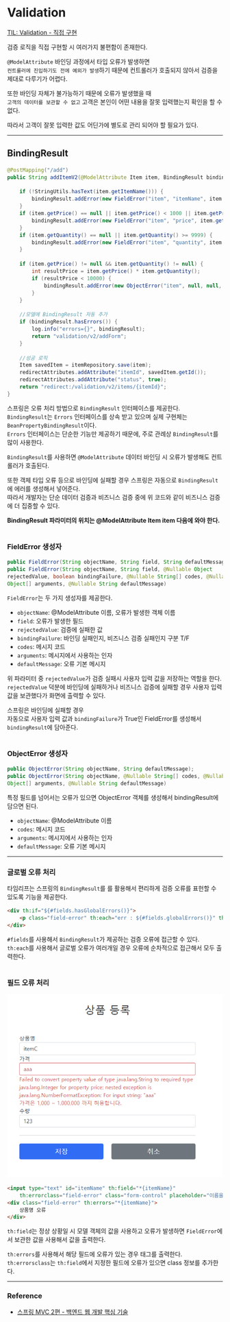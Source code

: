 # Validation

[TIL: Validation - 직접 구현](https://github.com/seokmyungham/TIL/blob/main/SpringMVC/validation_01.md)

검증 로직을 직접 구현할 시 여러가지 불편함이 존재한다.  
  
`@ModelAttribute` 바인딩 과정에서 타입 오류가 발생하면  
`컨트롤러에 진입하기도 전에 예외가 발생`하기 때문에 컨트롤러가 호출되지 않아서 검증을 제대로 다루기가 어렵다.  

또한 바인딩 자체가 불가능하기 때문에 오류가 발생했을 때  
`고객의 데이터를 보관할 수 없고` 고객은 본인이 어떤 내용을 잘못 입력했는지 확인을 할 수 없다.  

따라서 고객이 잘못 입력한 값도 어딘가에 별도로 관리 되어야 할 필요가 있다.

---

## BindingResult

```java
@PostMapping("/add")
public String addItemV2(@ModelAttribute Item item, BindingResult bindingResult, RedirectAttributes redirectAttributes) {

    if (!StringUtils.hasText(item.getItemName())) {
        bindingResult.addError(new FieldError("item", "itemName", item.getItemName(), false, null, null, "상품 이름은 필수입니다."));
    }
    if (item.getPrice() == null || item.getPrice() < 1000 || item.getPrice() > 1000000) {
        bindingResult.addError(new FieldError("item", "price", item.getPrice(), false, null, null, "가격은 1,000 ~ 1,000,000 까지 허용합니다."));
    }
    if (item.getQuantity() == null || item.getQuantity() >= 9999) {
        bindingResult.addError(new FieldError("item", "quantity", item.getQuantity(), false, null, null, "수량은 최대 9,999 까지 허용합니다."));
    }
        
    if (item.getPrice() != null && item.getQuantity() != null) {
        int resultPrice = item.getPrice() * item.getQuantity();
        if (resultPrice < 10000) {
            bindingResult.addError(new ObjectError("item", null, null, "가격 * 수량의 합은 10,000원 이상이어야 합니다. 현재 값 = " + resultPrice));
        }
    }

    //모델에 BindingResult 자동 추가
    if (bindingResult.hasErrors()) {
        log.info("errors={}", bindingResult);
        return "validation/v2/addForm";
    }

    //성공 로직
    Item savedItem = itemRepository.save(item);
    redirectAttributes.addAttribute("itemId", savedItem.getId());
    redirectAttributes.addAttribute("status", true);
    return "redirect:/validation/v2/items/{itemId}";
}
```

스프링은 오류 처리 방법으로 `BindingResult` 인터페이스를 제공한다.  
`BindingResult`는 `Errors` 인터페이스를 상속 받고 있으며 실제 구현체는 `BeanPropertyBindingResult`이다.  
`Errors` 인터페이스는 단순한 기능만 제공하기 때문에, 주로 관례상 `BindingResult`를 많이 사용한다.  
  
`BindingResult`를 사용하면 `@ModelAttribute` 데이터 바인딩 시 오류가 발생해도 컨트롤러가 호출된다.  
  
또한 객체 타입 오류 등으로 바인딩에 실패할 경우 스프링은 자동으로 `BindingResult`에 에러를 생성해서 넣어준다.  
따라서 개발자는 단순 데이터 검증과 비즈니스 검증 중에 위 코드와 같이 비즈니스 검증에 더 집중할 수 있다.

**BindingResult 파라미터의 위치는 @ModelAttribute Item item 다음에 와야 한다.**
 
#

### FieldError 생성자
```java
public FieldError(String objectName, String field, String defaultMessage);
public FieldError(String objectName, String field, @Nullable Object 
rejectedValue, boolean bindingFailure, @Nullable String[] codes, @Nullable
Object[] arguments, @Nullable String defaultMessage)
```

`FieldError`는 두 가지 생성자를 제공한다.  

- `objectName`: @ModelAttribute 이름, 오류가 발생한 객체 이름
- `field`: 오류가 발생한 필드
- `rejectedValue`: 검증에 실패한 값
- `bindingFailure`: 바인딩 실패인지, 비즈니스 검증 실패인지 구분 T/F
- `codes`: 메시지 코드
- `arguments`: 메시지에서 사용하는 인자
- `defaultMessage`: 오류 기본 메시지

위 파라미터 중 `rejectedValue`가 검증 실패시 사용자 입력 값을 저장하는 역할을 한다.  
`rejectedValue` 덕분에 바인딩에 실패하거나 비즈니스 검증에 실패할 경우 사용자 입력 값을 보관했다가 화면에 출력할 수 있다.  
  
스프링은 바인딩에 실패할 경우  
자동으로 사용자 입력 값과 `bindingFailure`가 True인 FieldError를 생성해서 `bindingResult`에 담아준다.

#

### ObjectError 생성자
```java
public ObjectError(String objectName, String defaultMessage);
public ObjectError(String objectName, @Nullable String[] codes, @Nullable
Object[] arguments, @Nullable String defaultMessage)
```

특정 필드를 넘어서는 오류가 있으면 ObjectError 객체를 생성해서 bindingResult에 담으면 된다.
- `objectName`: @ModelAttribute 이름
- `codes`: 메시지 코드
- `arguments`: 메시지에서 사용하는 인자
- `defaultMessage`: 오류 기본 메시지

---
 
### 글로벌 오류 처리

타임리프는 스프링의 `BindingResult`를 를 활용해서 편리하게 검증 오류를 표헌할 수 있도록 기능을 제공한다.

```html
<div th:if="${#fields.hasGlobalErrors()}">
    <p class="field-error" th:each="err : ${#fields.globalErrors()}" th:text="${err}">전체 오류 메시지</p>
</div>
```

`#fields`를 사용해서 `BindingResult`가 제공하는 검증 오류에 접근할 수 있다.  
`th:each`를 사용해서 글로벌 오류가 여러개일 경우 오류에 순차적으로 접근해서 모두 출력한다.

#

### 필드 오류 처리

![](img/validation_06.PNG)

```html
<input type="text" id="itemName" th:field="*{itemName}"
    th:errorclass="field-error" class="form-control" placeholder="이름을 입력하세요">
<div class="field-error" th:errors="*{itemName}">
    상품명 오류
</div>
```

`th:field`는 정상 상황일 시 모델 객체의 값을 사용하고 오류가 발생하면 `FieldError`에서 보관한 값을 사용해서 값을 출력한다.  
  
`th:errors`를 사용해서 해당 필드에 오류가 있는 경우 태그를 출력한다.  
`th:errorsclass`는 `th:field`에서 지정한 필드에 오류가 있으면 class 정보를 추가한다.

---

### Reference
- [스프링 MVC 2편 - 백엔드 웹 개발 핵심 기술](https://www.inflearn.com/course/%EC%8A%A4%ED%94%84%EB%A7%81-mvc-2/dashboard)
